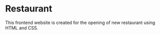 # Restaurant
This frontend website is created for the opening of new restaurant using HTML and CSS.
